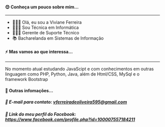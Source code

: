 #### 😊 Conheça um pouco sobre mim...
***
- 🦹🏻‍♀️ Olá, eu sou a Viviane Ferreira 
- 👩🏻‍🎓 Sou Técnica em Informática
- 👩🏻‍💻 Gerente de Suporte Técnico
- 📚 Bacharelanda em Sistemas de Informação
#### ⚡ Mas vamos ao que interessa...
***
No momento atual estudando JavaScipt e com conhecimentos em outras linguagem como PHP, Python, Java, além de Html/CSS, MySql e o framework Bootstrap 
#### 💬 Outras infomações...
##### :email: E-mail para contato: vferreiradeoliveira595@gmail.com
##### :link: Link do meu perfil do Facebook: https://www.facebook.com/profile.php?id=100007557184211
